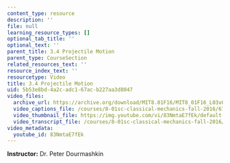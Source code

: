```yaml
---
content_type: resource
description: ''
file: null
learning_resource_types: []
optional_tab_title: ''
optional_text: ''
parent_title: 3.4 Projectile Motion
parent_type: CourseSection
related_resources_text: ''
resource_index_text: ''
resourcetype: Video
title: 3.4 Projectile Motion
uid: 5b53e8bd-4a2c-adc1-67ac-b227aa3d8047
video_files:
  archive_url: https://archive.org/download/MIT8.01F16/MIT8_01F16_L03v04_360p.mp4
  video_captions_file: /courses/8-01sc-classical-mechanics-fall-2016/673bd328fe5f5e0fb1aea8fac18ad3ab_83NmtaE7fEk.vtt
  video_thumbnail_file: https://img.youtube.com/vi/83NmtaE7fEk/default.jpg
  video_transcript_file: /courses/8-01sc-classical-mechanics-fall-2016/8733a0224555eed5677ba9fa7fe4f06e_83NmtaE7fEk.pdf
video_metadata:
  youtube_id: 83NmtaE7fEk
---
```


**Instructor:** Dr. Peter Dourmashkin